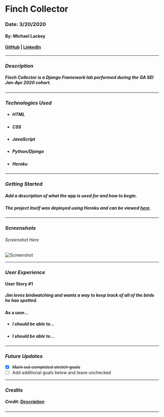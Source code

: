 # Finch Collector

### Date: 3/20/2020

#### By: Michael Lackey
#### [GitHub](https://github.com/mlackey9601) | [LinkedIn](https://www.linkedin.com/in/michaelglackey/)
***

### ***Description***

##### Finch Collector is a Django Framework lab performed during the GA SEI Jan-Apr 2020 cohort.
***

### ***Technologies Used***

* ##### HTML
* ##### CSS
* ##### JavaScript
* ##### Python/Django
* ##### Heroku
***

### ***Getting Started***

##### Add a description of what the app is used for and how to begin.
##### The project itself was deployed using Heroku and can be viewed [here]().
***

### ***Screenshots***

###### Screenshot Here
![Screenshot]()
***

### ***User Experience***

#### User Story #1
##### Jim loves birdwatching and wants a way to keep track of all of the birds he has spotted.
#### As a user...
* ##### I should be able to...
* ##### I should be able to...
***

### ***Future Updates***

- [x] ~~Mark out completed stretch goals~~
- [ ] Add additional goals below and leave unchecked
***

### ***Credits***

##### Credit: [Description]()
***